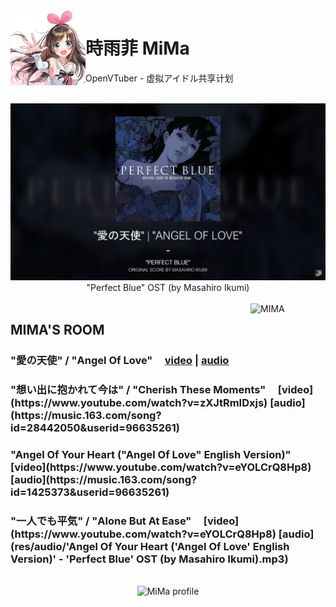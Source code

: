 <img src="ui/unnamed.jpg" align="left" alt="MIMA" width="120"/>

# 時雨菲 MiMa

OpenVTuber - 虚拟アイドル共享计划

<br>
<div align="center">
    <img src="ui/Perfect BLUE.png" alt="Perfect Blue ">
    <br>"Perfect Blue" OST (by Masahiro Ikumi)
</div>
<br>

<img src="https://yt3.ggpht.com/ytc/AAUvwnjVAc7xqJqG-LO1T1z82pXh5eppiu629TcdVVfP=s88-c-k-c0x00ffffff-no-rj" align="right" alt="MIMA" width="120"/>
<h2>MIMA'S ROOM</h2>

<h3> "愛の天使" / "Angel Of Love"   &nbsp; &nbsp; <a href="https://www.youtube.com/watch?v=p7Q0SzRQTBc">video</a> | <a href="https://music.163.com/song?id=28442044&userid=96635261">audio</a> </h3>  

<h3> "想い出に抱かれて今は" / "Cherish These Moments" &nbsp; &nbsp; [video](https://www.youtube.com/watch?v=zXJtRmIDxjs) [audio](https://music.163.com/song?id=28442050&userid=96635261)</h3>

<h3> "Angel Of Your Heart ("Angel Of Love" English Version)"  &nbsp; &nbsp; [video](https://www.youtube.com/watch?v=eYOLCrQ8Hp8) [audio](https://music.163.com/song?id=1425373&userid=96635261)</h3>

<h3> "一人でも平気" / "Alone But At Ease" &nbsp; &nbsp; [video](https://www.youtube.com/watch?v=eYOLCrQ8Hp8) [audio](res/audio/'Angel Of Your Heart ('Angel Of Love' English Version)' - 'Perfect Blue' OST (by Masahiro Ikumi).mp3)</h3>

<br>
<div align="center">
    <img src="https://pics1.beautyyu.top/origin/IMG_20190616_120418_1.jpg" alt="MiMa profile">
</div>

